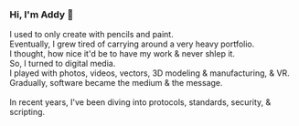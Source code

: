 ### Hi, I'm Addy 🌱

<p> I used to only create with pencils and paint. <br>
Eventually, I grew tired of carrying around a very heavy portfolio. <br>
I thought, how nice it'd be to have my work & never shlep it. <br>
So, I turned to digital media. <br>
I played with photos, videos, vectors, 3D modeling & manufacturing, & VR. <br>
Gradually, software became the medium & the message. <br>
<br>
In recent years, I've been diving into protocols, standards, security, & scripting. <br></p>
